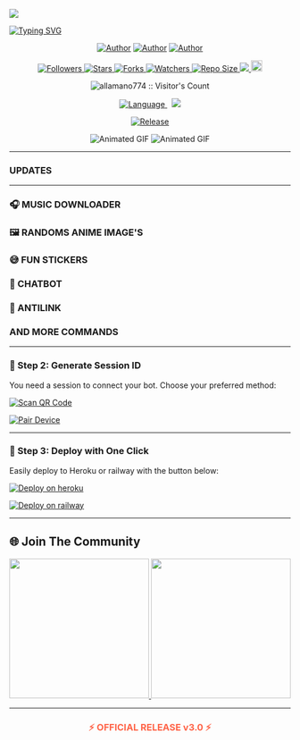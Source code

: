 <img align="center" height="auto"
src="https://files.catbox.moe/grlqyj.png">

[![Typing SVG](https://readme-typing-svg.herokuapp.com?font=Rockstar-ExtraBold&size=30&pause=1000&color=0000FF&center=true&vCenter=true&width=815&height=60&lines=N+E+U+R+O+T+E+C+H-+M+D+▇)](https://git.io/typing-svg)
<br>

   </p>
<p align="center">
<a href="https://github.com/Allmano774"><img title="Author" src="https://img.shields.io/badge/Allamano-blue?style=for-the-badge&logo=Github"></a> <a href="https://www.youtube.com/@Neurotech-MD"><img title="Author" src="https://img.shields.io/badge/YT CHANNEL-darkred?style=for-the-badge&logo=youtube"></a> <a href="https://wa.me/254785760507"><img title="Author" src="https://img.shields.io/badge/Contact Me-darkgreen?style=for-the-badge&logo=whatsapp"></a>
<p/> 

 <p align="center">
  <!-- Followers -->
  <a href="https://github.com/allamano774?tab=followers">
    <img title="Followers" src="https://img.shields.io/github/followers/allamano774?color=purple&style=flat-square">
  </a>

  <!-- Stars -->
  <a href="https://github.com/allamano774/NEUROTECH-MD/stargazers">
    <img title="Stars" src="https://img.shields.io/github/stars/allamano774/NEUROTECH-MD?color=blue&style=flat-square">
  </a>

  <!-- Forks -->
  <a href="https://github.com/allamano774/NEUROTECH-MD/network/members">
    <img title="Forks" src="https://img.shields.io/github/forks/allamano774/NEUROTECH-MD?color=blue&style=flat-square">
  </a>

  <!-- Watchers -->
  <a href="https://github.com/allamano774/NEUROTECH-MD/watchers">
    <img title="Watchers" src="https://img.shields.io/github/watchers/allamano774/NEUROTECH-MD?label=Watchers&color=blue&style=flat-square">
  </a>

  <!-- Repository Size -->
  <a href="https://github.com/allamano774/NEUROTECH-MD">
    <img title="Repo Size" src="https://img.shields.io/github/repo-size/allamano774/NEUROTECH-MD?style=flat-square&color=green">
  </a>

  <!-- Hits -->
  <a href="https://hits.seeyoufarm.com">
    <img src="https://hits.seeyoufarm.com/api/count/incr/badge.svg?url=https%3A%2F%2Fgithub.com%2Fallamano774%2FNEUROTECH-MD&count_bg=%2379C83D&title_bg=%23555555&icon=probot.svg&icon_color=%2300FF6D&title=hits&edge_flat=false"/>
  </a>

  <!-- Maintained -->
  <a href="https://github.com/allamano774/NEUROTECH-MD/graphs/commit-activity">
    <img height="20" src="https://img.shields.io/badge/Maintained%3F-yes-green.svg">
  </a>
</p>

<!-- Visitor Count -->
<p align="center">
  <img src="https://profile-counter.glitch.me/NEUROTECH-MD/count.svg" alt="allamano774 :: Visitor's Count" />
</p>

<!-- Language Badge -->
<p align="center">
  <a href="https://github.com/allamano774/NEUROTECH-MD">
    <img title="Language" src="https://img.shields.io/static/v1?label=Language&message=English&style=flat-square&color=darkpink">
  </a>
  &nbsp;
  <!-- Views Badge -->
  <img src="https://komarev.com/ghpvc/?username=allamano774&label=VIEWS&style=flat-square&color=blue" />
</p>

<!-- Release Badge -->
<p align="center">
  <a href="https://github.com/allamano774/NEUROTECH-MD/releases">
    <img title="Release" src="https://img.shields.io/badge/Release-beta%20v2.0-darkcyan.svg?style=for-the-badge&logo=appveyor" />
  </a>
</p>

<!-- Animated GIFs -->
<p align="center">
  <img src="https://i.imgur.com/LyHic3i.gif" alt="Animated GIF" />
  <img src="https://i.imgur.com/LyHic3i.gif" alt="Animated GIF" />
</p>

---
### UPDATES
---
### 🎧 MUSIC DOWNLOADER
### 🖼 RANDOMS ANIME IMAGE'S
### 😅 FUN STICKERS
### 🤖 CHATBOT
### 🔗 ANTILINK
### AND MORE COMMANDS



---

### 🔹 Step 2: Generate Session ID
You need a session to connect your bot. Choose your preferred method:

[![Scan QR Code](https://img.shields.io/badge/SCAN_QR-FF6347?style=for-the-badge&logo=qr-code&logoColor=white)](https://neurotech-md-1-vk0w.onrender.com) 

[![Pair Device](https://img.shields.io/badge/GET_PAIR_CODE-1BAFBA?style=for-the-badge&logo=connectdevelop&logoColor=white)](https://neurotech-md-1-vk0w.onrender.com)

---

### 🔹 Step 3: Deploy with One Click
Easily deploy to Heroku or railway with the button below:

[![Deploy on heroku](https://img.shields.io/badge/DEPLOY_TO_HEROKU-430098?style=for-the-badge&logo=heroku&logoColor=white)](https://dml-bot.vercel.app/)

[![Deploy on railway](https://img.shields.io/badge/DEPLOY_TO_RAILWAY-430098?style=for-the-badge&logo=railway&logoColor=white)](https://railway.com?referralCode=4C8QSf)

</div>

---

## 🌐 Join The Community

<p align="center">
  <a href="https://chat.whatsapp.com/H5u4Pb5tJeR8AeO5V9Dwmd?mode=ac_t">
    <img src="https://img.shields.io/badge/JOIN_WHATSAPP_GROUP-25D366?style=for-the-badge&logo=whatsapp&logoColor=white" width="250">
  </a>
  <a href="https://whatsapp.com/channel/0029VbAGDcU2f3ETH93NUd3o">
    <img src="https://img.shields.io/badge/WHATSAPP_CHANNEL-075E54?style=for-the-badge&logo=whatsapp&logoColor=white" width="250">
  </a>
</p>

---

<h3 align="center" style="color: #FF6347; animation: pulse 1.5s infinite;">⚡ OFFICIAL RELEASE v3.0 ⚡</h3>
